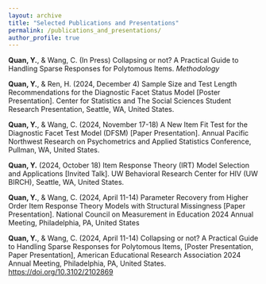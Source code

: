 ```yaml
---
layout: archive
title: "Selected Publications and Presentations"
permalink: /publications_and_presentations/
author_profile: true
---
```


**Quan, Y.**, & Wang, C. (In Press) Collapsing or not? A Practical Guide to Handling Sparse Responses for Polytomous Items. *Methodology*

**Quan, Y.**, & Ren, H. (2024, December 4) Sample Size and Test Length Recommendations for the Diagnostic Facet Status Model [Poster Presentation]. Center for Statistics and The Social Sciences Student Research Presentation, Seattle, WA, United States.

**Quan, Y.**, & Wang, C. (2024, November 17-18) A New Item Fit Test for the Diagnostic Facet Test Model (DFSM) [Paper Presentation]. Annual Pacific Northwest Research on Psychometrics and Applied Statistics Conference, Pullman, WA, United States.

**Quan, Y.** (2024, October 18) Item Response Theory (IRT) Model Selection and Applications [Invited Talk]. UW Behavioral Research Center for HIV (UW BIRCH), Seattle, WA, United States.

**Quan, Y.**, & Wang, C. (2024, April 11-14) Parameter Recovery from Higher Order Item Response Theory Models with Structural Missingness [Paper Presentation]. National Council on Measurement in Education 2024 Annual Meeting, Philadelphia, PA, United States

**Quan, Y.**, & Wang, C. (2024, April 11-14) Collapsing or not? A Practical Guide to Handling Sparse Responses for Polytomous Items, [Poster Presentation, Paper Presentation], American Educational Research Association 2024 Annual Meeting, Philadelphia, PA, United States. https://doi.org/10.3102/2102869 

